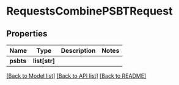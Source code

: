 # RequestsCombinePSBTRequest

## Properties
Name | Type | Description | Notes
------------ | ------------- | ------------- | -------------
**psbts** | **list[str]** |  | 

[[Back to Model list]](../README.md#documentation-for-models) [[Back to API list]](../README.md#documentation-for-api-endpoints) [[Back to README]](../README.md)


